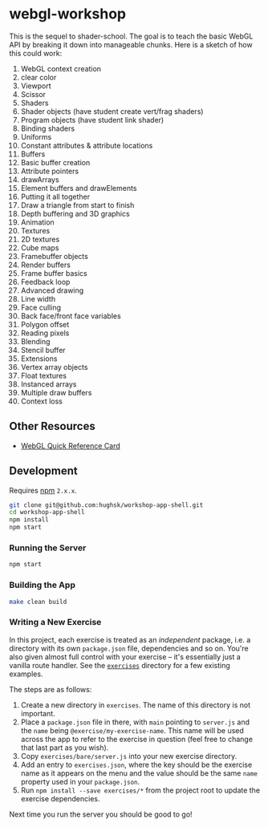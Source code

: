 webgl-workshop
==============

This is the sequel to shader-school.  The goal is to teach the basic WebGL API by breaking it down into manageable chunks.  Here is a sketch of how this could work:

1.  WebGL context creation
  1.  clear color
  1.  Viewport
  1.  Scissor
1.  Shaders
  1.  Shader objects (have student create vert/frag shaders)
  1.  Program objects (have student link shader)
  1.  Binding shaders
  1.  Uniforms
  1.  Constant attributes & attribute locations
1.  Buffers
  1.  Basic buffer creation
  1.  Attribute pointers
  1.  drawArrays
  1.  Element buffers and drawElements
1. Putting it all together
  1. Draw a triangle from start to finish
  1. Depth buffering and 3D graphics
  1. Animation
1.  Textures
  1. 2D textures
  1. Cube maps
1.  Framebuffer objects
  1. Render buffers
  1. Frame buffer basics
  1. Feedback loop
1.  Advanced drawing
  1.  Line width
  1.  Face culling
  1.  Back face/front face variables
  1.  Polygon offset
  1.  Reading pixels
  1.  Blending
  1.  Stencil buffer
1.  Extensions
  1. Vertex array objects
  1. Float textures
  1. Instanced arrays
  1. Multiple draw buffers
  1. Context loss

## Other Resources

* [WebGL Quick Reference Card](https://www.khronos.org/files/webgl/webgl-reference-card-1_0.pdf)

## Development

Requires [npm](http://npmjs.org/) `2.x.x`.

``` bash
git clone git@github.com:hughsk/workshop-app-shell.git
cd workshop-app-shell
npm install
npm start
```

### Running the Server

``` bash
npm start
```

### Building the App

``` bash
make clean build
```

### Writing a New Exercise

In this project, each exercise is treated as an *independent* package, i.e. a
directory with its own `package.json` file, dependencies and so on. You're also
given almost full control with your exercise – it's essentially just a vanilla
route handler. See the [`exercises`](exercises) directory for a few existing
examples.

The steps are as follows:

1. Create a new directory in `exercises`. The name of this directory is not
   important.
1. Place a `package.json` file in there, with `main` pointing to `server.js` and
   the `name` being `@exercise/my-exercise-name`. This name will be used across
   the app to refer to the exercise in question (feel free to change that last
   part as you wish).
1. Copy `exercises/bare/server.js` into your new exercise directory.
1. Add an entry to `exercises.json`, where the key should be the exercise name
   as it appears on the menu and the value should be the same `name` property
   used in your `package.json`.
1. Run `npm install --save exercises/*` from the project root to update the
   exercise dependencies.

Next time you run the server you should be good to go!
